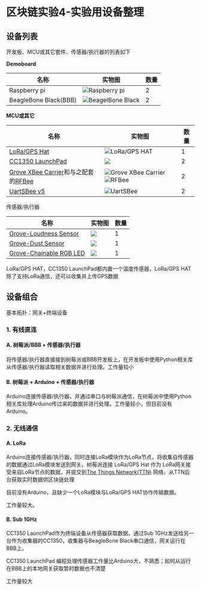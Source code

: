 # 区块链实验4-实验用设备整理


## 设备列表

开发板、MCU或其它套件、传感器/执行器的列表如下

**Demoboard**

| 名称                  | 实物图                                                       | 数量 |
| --------------------- | ------------------------------------------------------------ | ---- |
| Raspberry pi          | ![Raspberry pi](https://tse1-mm.cn.bing.net/th?id=OIP.FYIO5Tu0yFhQB6Za9NXFzQHaGH&w=226&h=181&c=7&o=5&pid=1.7) | 2    |
| BeagleBone Black(BBB) | ![BeagelBone Black](https://tse3-mm.cn.bing.net/th?id=OIP.Gwsoh9XH-CsXzxdBqjdnOQHaE7&w=282&h=187&c=7&o=5&pid=1.7) | 2    |

**MCU或其它**

| 名称                                                         | 实物图                                                       | 数量 |
| ------------------------------------------------------------ | ------------------------------------------------------------ | ---- |
| [LoRa/GPS Hat](https://www.dragino.com/products/lora/item/106-lora-gps-hat.html) | ![LoRa/GPS HAT](http://wiki.dragino.com/images/thumb/d/d6/Lora_GPS_HAT.png/300px-Lora_GPS_HAT.png) | 1    |
| [CC1350 LaunchPad](http://www.ti.com/tool/LAUNCHXL-CC1350)   | ![](http://www.ti.com/diagrams/med_launchxl-cc1350_launchxl-cc1350_dsc_2006.jpg) | 2    |
| [Grove XBee Carrier](http://wiki.seeedstudio.com/cn/Grove-XBee_Carrier/)和与之配套的[RFBee](http://wiki.seeedstudio.com/cn/RFbee_V1.1-Wireless_Arduino_compatible_node/) | ![Grove XBee Carrier](https://tse1-mm.cn.bing.net/th?id=OIP.AS_6GlgBhtmyfUeXRz8LOwHaFj&w=282&h=207&c=7&o=5&pid=1.7)![RFBee](https://tse2-mm.cn.bing.net/th?id=OIP.K7mJRbwY21_lhdwIzqyEyAHaFj&w=235&h=172&c=7&o=5&pid=1.7) | 2    |
| [UartSBee v5](http://wiki.seeedstudio.com/cn/UartSBee_v5/)   | ![UartSBee](https://tse4-mm.cn.bing.net/th?id=OIP.Pge4Qjh_NuOooLhfQKwNwgAAAA&w=236&h=192&c=7&o=5&pid=1.7) | 2    |

传感器/执行器

| 名称                                                         | 实物图                                                       | 数量 |
| ------------------------------------------------------------ | ------------------------------------------------------------ | ---- |
| [Grove-Loudness Sensor](http://wiki.seeedstudio.com/cn/Grove-Loudness_Sensor/) | ![](https://tse1-mm.cn.bing.net/th?id=OIP.ESsCkeUMKCENk1_9qbg09AHaGe&w=228&h=197&c=7&o=5&pid=1.7) | 1    |
| [Grove-Dust Sensor](http://wiki.seeedstudio.com/Grove-Dust_Sensor/) | ![](https://tse3-mm.cn.bing.net/th?id=OIP.RMDWwFhYOkp8HbWYMocrMAHaFj&w=279&h=209&c=7&o=5&pid=1.7) | 1    |
| [Grove-Chainable RGB LED](http://wiki.seeedstudio.com/cn/Grove-Chainable_RGB_LED/) | ![](https://tse4-mm.cn.bing.net/th?id=OIP.E6cI8zMJAuzuHgjSgp2nOgHaFj&w=251&h=186&c=7&o=5&pid=1.7) | 1    |

LoRa/GPS HAT，CC1350 LaunchPad都内置一个温度传感器，LoRa/GPS HAT除了支持LoRa通信，还可以收集并上传GPS数据

## 设备组合

基本拓扑：网关+终端设备

### 1. 有线直连

#### A. 树莓派/BBB + 传感器/执行器

将传感器/执行器直接接到树莓派或BBB开发板上，在开发板中使用Python相关库从传感器/执行器读取相关数据并进行处理。工作量较小

#### B. 树莓派 + Arduino + 传感器/执行器

Arduino连接传感器/执行器，并通过串口与树莓派通信，在树莓派中使用Python相关库处理Arduino传过来的数据并进行处理。工作量较小，但目前没有Arduino。

### 2. 无线通信

#### A. LoRa

Arduino连接传感器/执行器，同时连接LoRa模块作为LoRa节点，将收集自传感器的数据通过LoRa模块发送到网关。树莓派连接 LoRa/GPS Hat 作为 LoRa网关接受来自LoRa节点的数据，并提交到[The Things Network(TTN)](https://www.thethingsnetwork.org/) 网络，从TTN后台获取实时数据供区块链处理

目前没有Arduino，且缺少一个LoRa模块与LoRa/GPS HAT协作传输数据。

工作量较大。

#### B. Sub 1GHz

CC1350 LaunchPad作为终端设备从传感器获取数据，通过Sub 1GHz发送给另一台作为收集器的CC1350，收集器与BeagleBone Black串口通信，网关运行在BBB上。

CC1350 LaunchPad 编程处理传感器工作量比Arduino大，不熟悉；如何从运行在BBB上的本地网关获取暂时数据也不清楚

工作量较大
